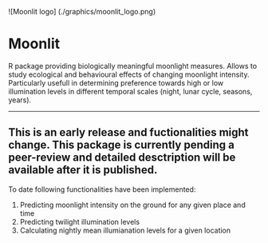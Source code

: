 ![Moonlit logo]
(./graphics/moonlit_logo.png)

# Moonlit


R package providing biologically meaningful moonlight measures. Allows to study ecological and behavioural effects of changing moonlight intensity.
Particularly usefull in determining preference towards high or low illumination levels in different temporal scales (night, lunar cycle, seasons, years).

---
__This is an early release and fuctionalities might change. This package is currently pending a peer-review and detailed desctription will be available after it is published.__
---

To date following functionalities have been implemented:

1. Predicting moonlight intensity on the ground for any given place and time
2. Predicting twilight illumination levels 
3. Calculating nightly mean illumianation levels for a given location
